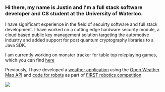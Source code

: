 ### Hi there, my name is Justin and I'm a full stack software developer and CS student at the University of Waterloo.
I have significant experience in the field of secuirty software and full stack development. I have worked on a cutting edge hardware security module, a cloud based public key management solution targeting the automotive industry and added support for post quantum cryptography libraries to a Java SDK.

I am currently working on monster tracker for table top roleplaying games, which you can find [here](https://github.com/Zinka010/dnd-monster-tracker)

Previously, I have developed a [weather application](https://github.com/Zinka010/Climatonix) using the [Open Weather Map API](https://openweathermap.org/api) and [code for robots](https://github.com/FRC2706/2020-2706-Robot-Code) as part of [FIRST robotics competition](https://www.firstinspires.org/robotics/frc). 

![](https://komarev.com/ghpvc/?username=Zinka010)
